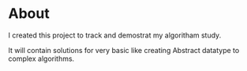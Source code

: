 # About
I created this project to track and demostrat my algoritham study.

It will contain solutions for very basic  like creating Abstract datatype to complex algorithms.

